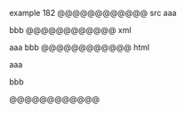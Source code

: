 example 182
@@@@@@@@@@@@ src
aaa


bbb
@@@@@@@@@@@@ xml
<?xml version="1.0" encoding="UTF-8"?>
<!DOCTYPE document SYSTEM "CommonMark.dtd">
<document xmlns="http://commonmark.org/xml/1.0">
  <paragraph>
    <text>aaa</text>
  </paragraph>
  <paragraph>
    <text>bbb</text>
  </paragraph>
</document>
@@@@@@@@@@@@ html
<p>aaa</p>
<p>bbb</p>
@@@@@@@@@@@@
